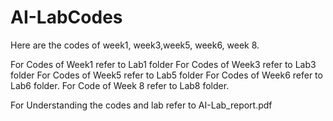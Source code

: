 # AI-LabCodes

Here are the codes of week1, week3,week5, week6, week 8.

For Codes of Week1 refer to Lab1 folder
For Codes of Week3 refer to Lab3 folder
For Codes of Week5 refer to Lab5 folder
For Codes of Week6 refer to Lab6 folder.
For Code of Week 8 refer to Lab8 folder.


For Understanding the codes and lab refer to AI-Lab_report.pdf
